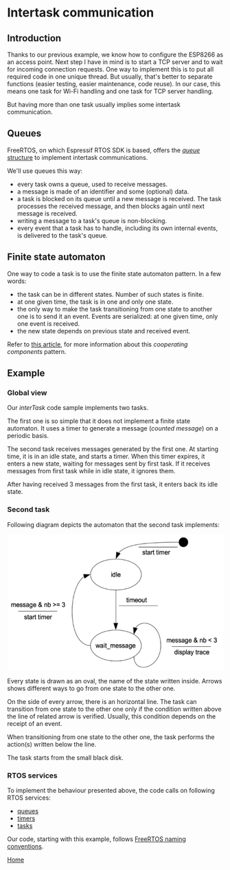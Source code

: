 # Intertask communication #

## Introduction ##

Thanks to our previous example, we know how to configure the ESP8266 as an access point. Next step I have in mind is to start a TCP server and to wait for incoming connection requests. One way to implement this is to put all required code in one unique thread. But usually, that's better to separate functions (easier testing, easier maintenance, code reuse). In our case, this means one task for Wi-Fi handling and one task for TCP server handling.

But having more than one task usually implies some intertask communication.

## Queues ##

FreeRTOS, on which Espressif RTOS SDK is based, offers the [*queue* structure](http://www.freertos.org/Embedded-RTOS-Queues.html) to implement intertask communications.

We'll use queues this way:

* every task owns a queue, used to receive messages.
* a message is made of an identifier and some (optional) data.
* a task is blocked on its queue until a new message is received. The task processes the received message, and then blocks again until next message is received.
* writing a message to a task's queue is non-blocking.
* every event that a task has to handle, including its own internal events, is delivered to the task's queue.

## Finite state automaton ##

One way to code a task is to use the finite state automaton pattern. In a few words:

* the task can be in different states. Number of such states is finite.
* at one given time, the task is in one and only one state.
* the only way to make the task transitioning from one state to another one is to send it an event. Events are serialized: at one given time, only one event is received.
* the new state depends on previous state and received event.

Refer to [this article](http://www.monblocnotes.com/node/1906), for more information about this *cooperating components* pattern.

## Example ##

### Global view ###

Our *interTask* code sample implements two tasks. 

The first one is so simple that it does not implement a finite state automaton. It uses a timer to generate a message (*counted message*) on a periodic basis.

The second task receives messages generated by the first one. At starting time, it is in an idle state, and starts a timer. When this timer expires, it enters a new state, waiting for messages sent by first task. If it receives messages from first task while in idle state, it ignores them.

After having received 3 messages from the first task, it enters back its idle state.

### Second task ###

Following diagram depicts the automaton that the second task implements:

![](interTask-task1-automaton.png)

Every state is drawn as an oval, the name of the state written inside. Arrows shows different ways to go from one state to the other one. 

On the side of every arrow, there is an horizontal line. The task can transition from one state to the other one only if the condition written above the line of related arrow is verified. Usually, this condition depends on the receipt of an event.

When transitioning from one state to the other one, the task performs the action(s) written below the line.

The task starts from the small black disk.

### RTOS services ###

To implement the behaviour presented above, the code calls on following RTOS services:

* [queues](http://www.freertos.org/a00018.html)
* [timers](http://www.freertos.org/FreeRTOS-Software-Timer-API-Functions.html)
* [tasks](http://www.freertos.org/a00019.html)

Our code, starting with this example, follows [FreeRTOS naming conventions](http://www.freertos.org/FreeRTOS-Coding-Standard-and-Style-Guide.html#NamingConventions).



[Home](design.md)